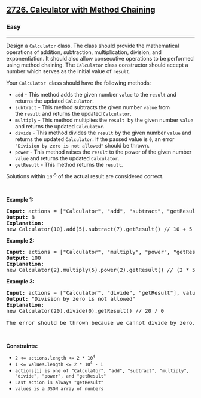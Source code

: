<h2><a href="https://leetcode.com/problems/calculator-with-method-chaining/">2726. Calculator with Method Chaining</a></h2><h3>Easy</h3><hr><div><p>Design a <code>Calculator</code> class. The class should provide the&nbsp;mathematical operations of&nbsp;addition, subtraction, multiplication, division, and exponentiation. It should also allow consecutive operations to be performed using method chaining.&nbsp;The <code>Calculator</code> class constructor should accept a number&nbsp;which serves as the&nbsp;initial value of <code>result</code>.</p>

<p>Your <font face="monospace"><code>Calculator</code>&nbsp;</font>class should have the following methods:</p>

<ul>
	<li><code>add</code> - This method adds the given number <code>value</code> to the&nbsp;<code>result</code> and returns the updated <code>Calculator</code>.</li>
	<li><code>subtract</code> -&nbsp;This method subtracts the given number <code>value</code>&nbsp;from the&nbsp;<code>result</code> and returns the updated <code>Calculator</code>.</li>
	<li><code>multiply</code> -&nbsp;This method multiplies the <code>result</code>&nbsp; by the given number <code>value</code> and returns the updated <code>Calculator</code>.</li>
	<li><code>divide</code> -&nbsp;This method divides the <code>result</code> by the given number <code>value</code> and returns the updated <code>Calculator</code>. If the passed value is <code>0</code>, an error <code>"Division by zero is not allowed"</code> should be thrown.</li>
	<li><code>power</code> -&nbsp;This method raises the&nbsp;<code>result</code> to the power of the given number <code>value</code> and returns the updated <code>Calculator</code>.</li>
	<li><code>getResult</code> -&nbsp;This method returns the <code>result</code>.</li>
</ul>

<p>Solutions within&nbsp;<code>10<sup>-5</sup></code>&nbsp;of the actual result are considered correct.</p>

<p>&nbsp;</p>
<p><strong class="example">Example 1:</strong></p>

<pre style="position: relative;"><strong>Input:</strong> actions = ["Calculator", "add", "subtract", "getResult"], values = [10, 5, 7]
<strong>Output:</strong> 8
<strong>Explanation:</strong> 
new Calculator(10).add(5).subtract(7).getResult() // 10 + 5 - 7 = 8
<div class="open_grepper_editor" title="Edit &amp; Save To Grepper"></div></pre>

<p><strong class="example">Example 2:</strong></p>

<pre style="position: relative;"><strong>Input:</strong> actions = ["Calculator", "multiply", "power", "getResult"], values = [2, 5, 2]
<strong>Output:</strong> 100
<strong>Explanation:</strong> 
new Calculator(2).multiply(5).power(2).getResult() // (2 * 5) ^ 2 = 100
<div class="open_grepper_editor" title="Edit &amp; Save To Grepper"></div></pre>

<p><strong class="example">Example 3:</strong></p>

<pre style="position: relative;"><strong>Input:</strong> actions = ["Calculator", "divide", "getResult"], values = [20, 0]
<strong>Output:</strong> "Division by zero is not allowed"
<strong>Explanation:</strong> 
new Calculator(20).divide(0).getResult() // 20 / 0 

The error should be thrown because we cannot divide by zero.
<div class="open_grepper_editor" title="Edit &amp; Save To Grepper"></div></pre>

<p>&nbsp;</p>
<p><strong>Constraints:</strong></p>

<ul>
	<li><code>2 &lt;= actions.length &lt;= 2 * 10<sup>4</sup></code></li>
	<li><code>1 &lt;= values.length &lt;= 2 * 10<sup>4</sup>&nbsp;- 1</code></li>
	<li><code>actions[i] is one of "Calculator", "add", "subtract", "multiply", "divide", "power", and&nbsp;"getResult"</code></li>
	<li><code><font face="monospace">Last action is always "getResult"</font></code></li>
	<li><code><font face="monospace">values is a JSON array of numbers</font></code></li>
</ul>
</div>